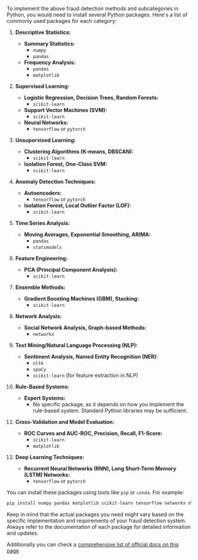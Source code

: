 To implement the above fraud detection methods and subcategories in Python, you would need to install several Python packages. Here's a list of commonly used packages for each category:

1. **Descriptive Statistics:**
   - **Summary Statistics:**
     - `numpy`
     - `pandas`
   - **Frequency Analysis:**
     - `pandas`
     - `matplotlib`

2. **Supervised Learning:**
   - **Logistic Regression, Decision Trees, Random Forests:**
     - `scikit-learn`
   - **Support Vector Machines (SVM):**
     - `scikit-learn`
   - **Neural Networks:**
     - `tensorflow` or `pytorch`

3. **Unsupervised Learning:**
   - **Clustering Algorithms (K-means, DBSCAN):**
     - `scikit-learn`
   - **Isolation Forest, One-Class SVM:**
     - `scikit-learn`

4. **Anomaly Detection Techniques:**
   - **Autoencoders:**
     - `tensorflow` or `pytorch`
   - **Isolation Forest, Local Outlier Factor (LOF):**
     - `scikit-learn`

5. **Time Series Analysis:**
   - **Moving Averages, Exponential Smoothing, ARIMA:**
     - `pandas`
     - `statsmodels`

6. **Feature Engineering:**
   - **PCA (Principal Component Analysis):**
     - `scikit-learn`

7. **Ensemble Methods:**
   - **Gradient Boosting Machines (GBM), Stacking:**
     - `scikit-learn`

8. **Network Analysis:**
   - **Social Network Analysis, Graph-based Methods:**
     - `networkx`

9. **Text Mining/Natural Language Processing (NLP):**
   - **Sentiment Analysis, Named Entity Recognition (NER):**
     - `nltk`
     - `spaCy`
     - `scikit-learn` (for feature extraction in NLP)

10. **Rule-Based Systems:**
    - **Expert Systems:**
      - No specific package, as it depends on how you implement the rule-based system. Standard Python libraries may be sufficient.

11. **Cross-Validation and Model Evaluation:**
    - **ROC Curves and AUC-ROC, Precision, Recall, F1-Score:**
      - `scikit-learn`
      - `matplotlib`

12. **Deep Learning Techniques:**
    - **Recurrent Neural Networks (RNN), Long Short-Term Memory (LSTM) Networks:**
      - `tensorflow` or `pytorch`

You can install these packages using tools like `pip` or `conda`. For example:

```bash
pip install numpy pandas matplotlib scikit-learn tensorflow networkx nltk statsmodels
```

Keep in mind that the actual packages you need might vary based on the specific implementation and requirements of your fraud detection system. Always refer to the documentation of each package for detailed information and updates.


Additionally you can check a [comprehensive list of official docs on this page]( official_packages_links.md)